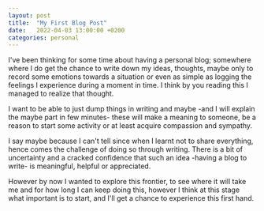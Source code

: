 ```yaml
---
layout: post
title:  "My First Blog Post"
date:   2022-04-03 13:00:00 +0200
categories: personal
---
```

I've been thinking for some time about having a personal blog; somewhere where I do get the chance to write down my ideas, thoughts, maybe only to record some emotions towards a situation or even as simple as logging the feelings I experience during a moment in time. I think by you reading this I managed to realize that thought.

I want to be able to just dump things in writing and maybe -and I will explain the maybe part in few minutes- these will make a meaning to someone, be a reason to start some activity or at least acquire compassion and sympathy.

I say maybe because I can't tell since when I learnt not to share everything, hence comes the challenge of doing so through writing. There is a bit of uncertainty and a cracked confidence that such an idea -having a blog to write- is meaningful, helpful or appreciated. 

However by now I wanted to explore this frontier, to see where it will take me and for how long I can keep doing this, however I think at this stage what important is to start, and I'll get a chance to experience this first hand.